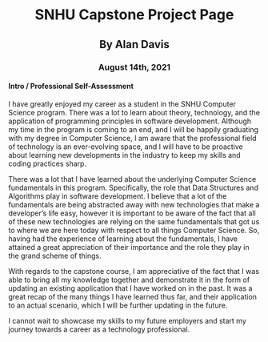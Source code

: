 <h1 style="text-align:center !important;"> SNHU Capstone Project Page </h1>
<h2 style="text-align:center !important;"> By Alan Davis </h2>
<h3 style="text-align:center !important;"> August 14th, 2021 </h3>

<h4>Intro / Professional Self-Assessment</h4>

<p>
    I have greatly enjoyed my career as a student in the SNHU Computer Science program. There was a lot to learn about theory, technology, and the application of programming principles in software development. Although my time in the program is coming to an end, and I will be happily graduating with my degree in Computer Science, I am aware that the professional field of technology is an ever-evolving space, and I will have to be proactive about learning new developments in the industry to keep my skills and coding practices sharp. 
</p>

<p>
  	There was a lot that I have learned about the underlying Computer Science fundamentals in this program. Specifically, the role that Data Structures and Algorithms play in software development. I believe that a lot of the fundamentals are being abstracted away with new technologies that make a developer’s life easy, however it is important to be aware of the fact that all of these new technologies are relying on the same fundamentals that got us to where we are here today with respect to all things Computer Science. So, having had the experience of learning about the fundamentals, I have attained a great appreciation of their importance and the role they play in the grand scheme of things. 
</p>

<p>
  	With regards to the capstone course, I am appreciative of the fact that I was able to bring all my knowledge together and demonstrate it in the form of updating an existing application that I have worked on in the past. It was a great recap of the many things I have learned thus far, and their application to an actual scenario, which I will be further updating in the future. 
</p>

<p>
  	I cannot wait to showcase my skills to my future employers and start my journey towards a career as a technology professional. 
</p>
   
   




